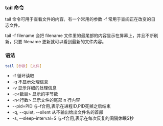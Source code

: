 

### tail 命令

tail 命令可用于查看文件的内容，有一个常用的参数 -f 常用于查阅正在改变的日志文件。

tail -f filename 会把 filename 文件里的最尾部的内容显示在屏幕上，并且不断刷新，只要 filename 更新就可以看到最新的文件内容。


### 语法

```sh
tail [参数] [文件]  
```


* -f 循环读取
* -q 不显示处理信息
* -v 显示详细的处理信息
* -c<数目> 显示的字节数
* -n<行数> 显示文件的尾部 n 行内容
* --pid=PID 与-f合用,表示在进程ID,PID死掉之后结束
* -q, --quiet, --silent 从不输出给出文件名的首部
* -s, --sleep-interval=S 与-f合用,表示在每次反复的间隔休眠S秒